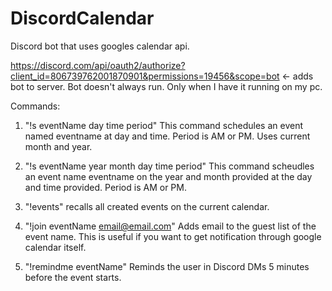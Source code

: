 # DiscordCalendar
Discord bot that uses googles calendar api.

https://discord.com/api/oauth2/authorize?client_id=806739762001870901&permissions=19456&scope=bot <- adds bot to server. Bot doesn't always run. Only when I have it running on my pc.


Commands:
1. "!s eventName day time period"
  This command schedules an event named eventname at day and time. Period is AM or PM. Uses current month and year.
  
2. "!s eventName year month day time period"
  This command scheudles an event name eventname on the year and month provided at the day and time provided. Period is AM or PM.
  
3. "!events"
  recalls all created events on the current calendar.

4. "!join eventName email@email.com"
  Adds email to the guest list of the event name. This is useful if you want to get notification through google calendar itself.
  
5. "!remindme eventName"
  Reminds the user in Discord DMs 5 minutes before the event starts.
  
